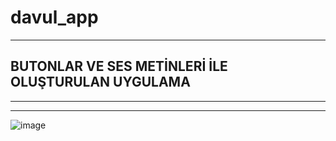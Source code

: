 # davul_app
-----------------------------------------------------

BUTONLAR VE SES METİNLERİ İLE OLUŞTURULAN UYGULAMA
-----------------------------------------------------
-----------------------------------------------------
-----------------------------------------------------
![image](https://github.com/user-attachments/assets/43a31f5d-aba1-45c2-9b98-0ab8882ca8f9)
